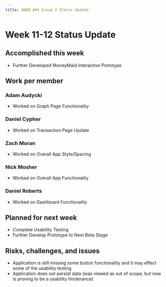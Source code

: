 ```yaml
---
title: SWEN-444 Group 2 Status Update
---
```


# Week 11-12 Status Update

## Accomplished this week

* Further Developed MoneyMaid Interactive Prototype

## Work per member

### Adam Audycki

* Worked on Graph Page Functionality

### Daniel Cypher

* Worked on Transaction Page Update

### Zach Moran

* Worked on Overall App Style/Spacing

### Nick Mosher

* Worked on Overall App Functionality

### Daniel Roberts

* Worked on Dashboard Functionality

## Planned for next week

* Complete Usability Testing
* Further Develop Prototype to Next Beta Stage

## Risks, challenges, and issues

* Application is still missing some button functionality and it may effect some of the usability testing
* Application does not persist data (was viewed as out of scope, but now is proving to be a usability hinderance)

